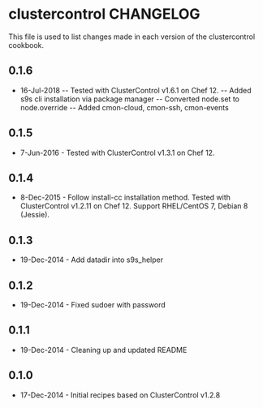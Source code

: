 clustercontrol CHANGELOG
========================

This file is used to list changes made in each version of the clustercontrol cookbook.

0.1.6
-----
- 16-Jul-2018
-- Tested with ClusterControl v1.6.1 on Chef 12.
-- Added s9s cli installation via package manager
-- Converted node.set to node.override
-- Added cmon-cloud, cmon-ssh, cmon-events

0.1.5
-----
- 7-Jun-2016 - Tested with ClusterControl v1.3.1 on Chef 12.

0.1.4
-----
- 8-Dec-2015 - Follow install-cc installation method. Tested with ClusterControl v1.2.11 on Chef 12. Support RHEL/CentOS 7, Debian 8 (Jessie).

0.1.3
-----
- 19-Dec-2014 - Add datadir into s9s_helper

0.1.2
-----
- 19-Dec-2014 - Fixed sudoer with password

0.1.1
-----
- 19-Dec-2014 - Cleaning up and updated README

0.1.0
-----
- 17-Dec-2014 - Initial recipes based on ClusterControl v1.2.8
